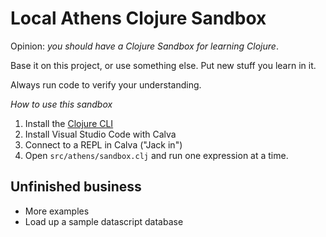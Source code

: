 # Local Athens Clojure Sandbox

Opinion: _you should have a Clojure Sandbox for learning Clojure_.

Base it on this project, or use something else. Put new stuff you learn in it.

Always run code to verify your understanding.

_How to use this sandbox_

1. Install the [Clojure CLI][1]
2. Install Visual Studio Code with Calva
3. Connect to a REPL in Calva ("Jack in")
4. Open `src/athens/sandbox.clj` and run one expression at a time.

[1]: https://clojure.org/guides/deps_and_cli

## Unfinished business

- More examples
- Load up a sample datascript database
